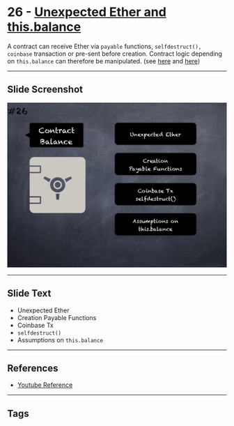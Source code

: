 # 26 - [Unexpected Ether and this.balance](Unexpected%20Ether%20and%20this.balance.md)
A contract can receive Ether via `payable` functions, `selfdestruct(), coinbase` transaction or pre-sent before creation. Contract logic depending on `this.balance` can therefore be manipulated. (see [here](https://github.com/sigp/solidity-security-blog#3-unexpected-ether-1) and [here](https://swcregistry.io/docs/SWC-132))

___
## Slide Screenshot
![026.png](../../images/pitfalls_and_best_practices101/026.png)
___
## Slide Text
- Unexpected Ether
- Creation Payable Functions
- Coinbase Tx
- `selfdestruct()`
- Assumptions on `this.balance`
___
## References
- [Youtube Reference](https://youtu.be/fgXuHaZDenU?t=471)
___
## Tags